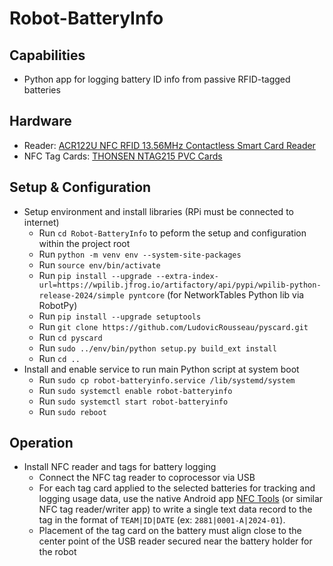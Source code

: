 # Robot-BatteryInfo

## Capabilities
* Python app for logging battery ID info from passive RFID-tagged batteries

## Hardware
* Reader: [ACR122U NFC RFID 13.56MHz Contactless Smart Card Reader]([https://www.amazon.com/dp/B07FCLY4S9](https://www.amazon.com/ACR122U-Reader-Writer-Ntag213-Software/dp/B07KRKPWYC/ref=sr_1_3))
* NFC Tag Cards: [THONSEN NTAG215 PVC Cards](https://www.amazon.com/dp/B087P24Q8K)

## Setup & Configuration
* Setup environment and install libraries (RPi must be connected to internet)
  * Run `cd Robot-BatteryInfo` to peform the setup and configuration within the project root
  * Run `python -m venv env --system-site-packages`
  * Run `source env/bin/activate`
  * Run `pip install --upgrade --extra-index-url=https://wpilib.jfrog.io/artifactory/api/pypi/wpilib-python-release-2024/simple pyntcore` (for NetworkTables Python lib via RobotPy)
  * Run `pip install --upgrade setuptools`
  * Run `git clone https://github.com/LudovicRousseau/pyscard.git`
  * Run `cd pyscard`
  * Run `sudo ../env/bin/python setup.py build_ext install`
  * Run `cd ..`
* Install and enable service to run main Python script at system boot
  * Run `sudo cp robot-batteryinfo.service /lib/systemd/system`
  * Run `sudo systemctl enable robot-batteryinfo`
  * Run `sudo systemctl start robot-batteryinfo`
  * Run `sudo reboot` 

## Operation
* Install NFC reader and tags for battery logging
  * Connect the NFC tag reader to coprocessor via USB
  * For each tag card applied to the selected batteries for tracking and logging usage data, use the native Android app [NFC Tools](https://play.google.com/store/apps/details?id=com.wakdev.wdnfc&gl=US) (or similar NFC tag reader/writer app) to write a single text data record to the tag in the format of `TEAM|ID|DATE` (ex: `2881|0001-A|2024-01`). 
  * Placement of the tag card on the battery must align close to the center point of the USB reader secured near the battery holder for the robot
